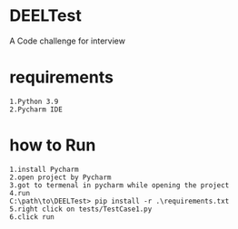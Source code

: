 # DEELTest


A Code challenge for interview 

# requirements
```
1.Python 3.9
2.Pycharm IDE
```

# how to Run 
```
1.install Pycharm
2.open project by Pycharm
3.got to termenal in pycharm while opening the project
4.run 
C:\path\to\DEELTest> pip install -r .\requirements.txt
5.right click on tests/TestCase1.py
6.click run
```